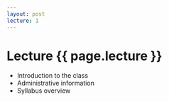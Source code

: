 ```yaml
---
layout: post
lecture: 1
---
```


Lecture {{ page.lecture }}
==========================

- Introduction to the class
- Administrative information
- Syllabus overview
